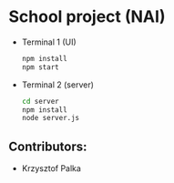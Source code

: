 # School project (NAI)

- Terminal 1 (UI)
	```bash
	npm install
	npm start
	```
- Terminal 2 (server)
	```bash
	cd server
	npm install
	node server.js
	```

## Contributors:
  - Krzysztof Palka
